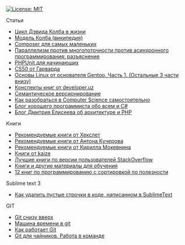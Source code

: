 [![License: MIT](https://img.shields.io/badge/License-MIT-yellow.svg)](https://opensource.org/licenses/MIT)

Статьи

- [Цикл Дэвида Колба в жизни](https://habr.com/ru/post/159321/)
- [Модель Колба (википедия)](https://ru.wikipedia.org/wiki/%D0%9C%D0%BE%D0%B4%D0%B5%D0%BB%D1%8C_%D0%9A%D0%BE%D0%BB%D0%B1%D0%B0)
- [Composer для самых маленьких](https://habr.com/ru/post/439200/)
- [Параллелизм против многопоточности против асинхронного программирования: разъяснение](https://habr.com/ru/post/337528/)
- [PHPUnit для начинающих](https://phpprofi.ru/blogs/post/24)
- [CS50 от Гарварда](https://javarush.ru/quests/QUEST_HARVARD_CS50)
- [Основы Linux от основателя Gentoo. Часть 1. (Остальные 3 части внизу)](https://habr.com/ru/post/99041/)
- [Конспекты книг от developer.uz](http://developer.uz)
- [Семантическое версионирование](https://semver.org/lang/ru/)
- [Как разобраться в Computer Science самостоятельно](https://tproger.ru/curriculum/computer-science-step-by-step/)
- [Блог хорошего программиста обо всем и C#](http://sergeyteplyakov.blogspot.com/)
- [Блог Дмитрия Елисеева об архитектуре и PHP](https://elisdn.ru)

Книги

- [Рекомендуемые книги от Хекслет](https://github.com/ipkroks/articles/blob/master/Books.md)
- [Рекомендуемые книги от Антона Кучерова](https://idexter.ru/books/)
- [Рекомендуемые книги от Кирилла Мокевнина](https://github.com/mokevnin/railsify/wiki/Books)
- [Книги от kaize](https://github.com/kaize/kaize.github.io/blob/master/pages/books.md)
- [Лучшие книги по версии пользователей StackOverflow](http://www.dev-books.com)
- [Книги и другие материалы для обучения](https://ru.stackoverflow.com/questions/454683/Книги-и-другие-материалы-для-обучения)
- [12 книг по программированию с сортировкой по полезности](https://www.quora.com/What-are-some-books-a-programmer-must-read)

Sublime text 3

- [Как удалить пустые строчки в коде, написанном в SublimeText](http://blogo-daru.ru/2015/10/07/kak-udalit-pustye-strochki-v-kode-napisannom-v-sublimetext/)

GIT

- [Git снизу вверх](https://habr.com/ru/company/intel/blog/344962/)
- [Машина времени в git](https://habr.com/ru/post/157175/)
- [Как работает Git](https://habr.com/ru/post/313890/)
- [Git для чайников. Работа в команде](https://habr.com/ru/post/440816/)
